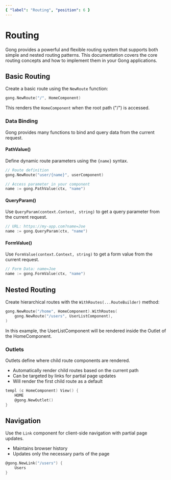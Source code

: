 ```yaml
---
{ "label": "Routing", "position": 6 }
---
```


# Routing

Gong provides a powerful and flexible routing system that supports both simple and nested routing patterns. This documentation covers the core routing concepts and how to implement them in your Gong applications.

## Basic Routing

Create a basic route using the `NewRoute` function:

```go
gong.NewRoute("/", HomeComponent)
```

This renders the `HomeComponent` when the root path ("/") is accessed.

### Data Binding

Gong provides many functions to bind and query data from the current request.

#### PathValue()

Define dynamic route parameters using the `{name}` syntax.

```go
// Route definition
gong.NewRoute("user/{name}", userComponent)

// Access parameter in your component
name := gong.PathValue(ctx, "name")
```

#### QueryParam()

Use `QueryParam(context.Context, string)` to get a query parameter from the current request.

```go
// URL: https://my-app.com?name=Joe
name := gong.QueryParam(ctx, "name")
```

#### FormValue()

Use `FormValue(context.Context, string)` to get a form value from the current request.

```go
// Form Data: name=Joe
name := gong.FormValue(ctx, "name")
```

## Nested Routing

Create hierarchical routes with the `WithRoutes(...RouteBuilder)` method:

```go
gong.NewRoute("/home", HomeComponent).WithRoutes(
    gong.NewRoute("/users", UserListComponent),
)
```

In this example, the UserListComponent will be rendered inside the Outlet of the HomeComponent.

### Outlets

Outlets define where child route components are rendered.

- Automatically render child routes based on the current path
- Can be targeted by links for partial page updates
- Will render the first child route as a default

```go
templ (c HomeComponent) View() {
    HOME
    @gong.NewOutlet()
}
```

## Navigation

Use the `Link` component for client-side navigation with partial page updates.

- Maintains browser history
- Updates only the necessary parts of the page

```go
@gong.NewLink("/users") {
    Users
}
```
